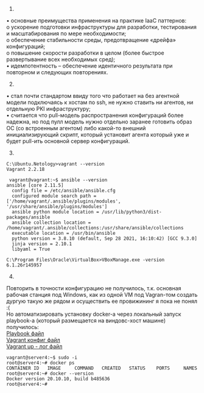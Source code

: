1.  
• основные преимущества применения на практике IaaC паттернов:  
    o ускорение подготовки инфраструктуры для разработки, тестирования и масштабирования по мере необходимости;  
    o обеспечение стабильности среды, предотвращение «дрейфа» конфигураций;  
    o повышение скорости разработки в целом (более быстрое развертывание всех необходимых сред);  
•  идемпотентность – обеспечение идентичного результата при повторном и следующих повторениях.  

2.  
•  стал почти стандартом ввиду того что работает на без агентной модели подключаясь к хостам по ssh, не нужно ставить ни агентов, ни отдельную PKI инфраструктуру;  
•  считается что pull-модель распространения конфигураций более надежна, но под пулл модель нужно отдельно заранее готовить образ ОС (со встроенным агентом) либо какой-то внешний инициализирующий скрипт, который установит агента который уже и будет pull-ить основной сервер конфигураций.  

3.  
```
C:\Ubuntu.Netology>vagrant --version  
Vagrant 2.2.18  
```
```
 vagrant@vagrant:~$ ansible --version  
ansible [core 2.11.5]  
  config file = /etc/ansible/ansible.cfg  
  configured module search path = ['/home/vagrant/.ansible/plugins/modules', '/usr/share/ansible/plugins/modules']  
  ansible python module location = /usr/lib/python3/dist-packages/ansible  
  ansible collection location = /home/vagrant/.ansible/collections:/usr/share/ansible/collections  
  executable location = /usr/bin/ansible  
  python version = 3.8.10 (default, Sep 28 2021, 16:10:42) [GCC 9.3.0]  
  jinja version = 2.10.1  
  libyaml = True  
```
```
C:\Program Files\Oracle\VirtualBox>VBoxManage.exe -version  
6.1.26r145957  
```
4.  
Повторить в точности конфигурацию не получилось, т.к. основная рабочая станция под Windows, как из одной VM под Vagran-том создать дургую такую же рядом и осуществить ее провижининг я пока не понял :(  
Но автоматизировать установку docker-а через локальный запуск playbook-a (который размещается на виндовс-хост машине) получилось:  
[Playbook файл](https://github.com/Serg2123/devops-netology/blob/main/provision.yml)  
[Vagrant конфиг файл](https://github.com/Serg2123/devops-netology/blob/main/Vagrantfile)  
[Vagrant up - лог файл](https://github.com/Serg2123/devops-netology/blob/main/vagrant_up.log)  
```
vagrant@server4:~$ sudo -i  
root@server4:~# docker ps  
CONTAINER ID   IMAGE     COMMAND   CREATED   STATUS    PORTS     NAMES  
root@server4:~# docker --version  
Docker version 20.10.10, build b485636  
root@server4:~#  
```
